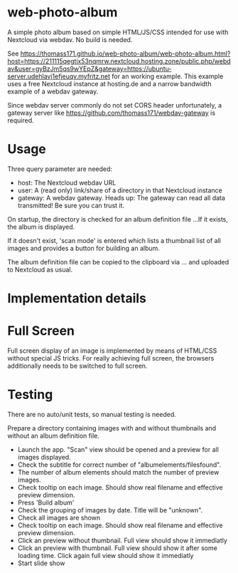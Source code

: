 # web-photo-album
A simple photo album based on simple HTML/JS/CSS intended for use with Nextcloud via webdav.
No build is needed.

See https://thomass171.github.io/web-photo-album/web-photo-album.html?host=https://211115qegtix53nqmrw.nextcloud.hosting.zone/public.php/webdav&user=gyBzJm5qs9wYEpZ&gateway=https://ubuntu-server.udehlavj1efjeuqv.myfritz.net
for an working example. 
This example uses a free Nextcloud instance at hosting.de and a narrow bandwidth example of
a webdav gateway.

Since webdav server commonly do not set CORS header unfortunately,
a gateway server like https://github.com/thomass171/webdav-gateway is required.

# Usage

Three query parameter are needed:

* host: The Nextcloud webdav URL
* user: A (read only) link/share of a directory in that Nextcloud instance
* gateway: A webdav gateway. Heads up: The gateway can read all data transmitted! Be sure you can trust it.

On startup, the directory is checked for an album definition file ...If it exists, the album is displayed.

If it doesn't exist,
'scan mode' is entered which lists a thumbnail list of all images and provides a button for building an album.

The album definition file can be copied to the clipboard via ... and uploaded to Nextcloud as usual.

# Implementation details

# Full Screen

Full screen display of an image is implemented by means of HTML/CSS without special JS tricks. For really achieving full screen, the browsers additionally needs to be switched to full screen.

# Testing

There are no auto/unit tests, so manual testing is needed.

Prepare a directory containing images with and without thumbnails and without
an album definition file.

- Launch the app. "Scan" view should be opened and a preview for all images displayed.
- Check the subtitle for correct number of "albumelements/filesfound". 
- The number of album elements should match the number of preview images.
- Check tooltip on each image. Should show real filename and effective preview dimension.
- Press 'Build album'
- Check the grouping of images by date. Title will be "unknown".
- Check all images are shown
- Check tooltip on each image. Should show real filename and effective preview dimension.
- Click an preview without thumbnail. Full view should show it immediatly
- Click an preview with thumbnail. Full view should show it after some loading time. Click again full view should show it immediatly
- Start slide show
